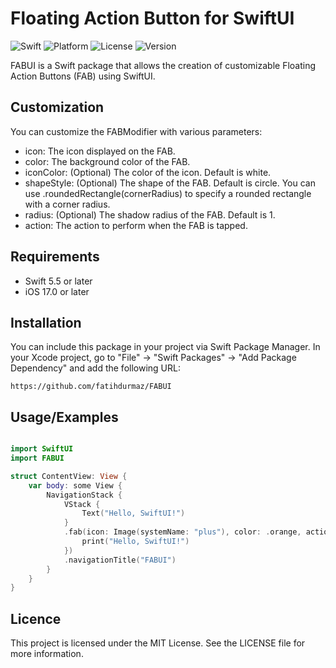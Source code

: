 # Floating Action Button for SwiftUI

![Swift](https://img.shields.io/badge/Swift-5.9|5.8|5.7|5.6|5.5-orange.svg)
![Platform](https://img.shields.io/badge/Platform-iOS%20-red.svg)
![License](https://img.shields.io/badge/license-MIT-blue.svg)
![Version](https://img.shields.io/badge/iOS-17-green.svg)

FABUI is a Swift package that allows the creation of customizable Floating Action Buttons (FAB) using SwiftUI.

## Customization
You can customize the FABModifier with various parameters:

- icon: The icon displayed on the FAB.
- color: The background color of the FAB.
- iconColor: (Optional) The color of the icon. Default is white.
- shapeStyle: (Optional) The shape of the FAB. Default is circle. You can use .roundedRectangle(cornerRadius) to specify a rounded rectangle with a corner radius.
- radius: (Optional) The shadow radius of the FAB. Default is 1.
- action: The action to perform when the FAB is tapped.
  
## Requirements

- Swift 5.5 or later
- iOS 17.0 or later

## Installation

You can include this package in your project via Swift Package Manager. In your Xcode project, go to "File" -> "Swift Packages" -> "Add Package Dependency" and add the following URL:

```url
https://github.com/fatihdurmaz/FABUI
```

## Usage/Examples

```swift

import SwiftUI
import FABUI

struct ContentView: View {
    var body: some View {
        NavigationStack {
            VStack {
                Text("Hello, SwiftUI!")
            }
            .fab(icon: Image(systemName: "plus"), color: .orange, action: {
                print("Hello, SwiftUI!")
            })
            .navigationTitle("FABUI")
        }
    }
}

```

## Licence

This project is licensed under the MIT License. See the LICENSE file for more information.

